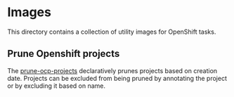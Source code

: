 # Images

This directory contains a collection of utility images for OpenShift tasks.

## Prune Openshift projects

The [prune-ocp-projects](prune-ocp-projects) declaratively prunes projects based on creation date. Projects can be excluded from being pruned by annotating the project or by excluding it based on name.
